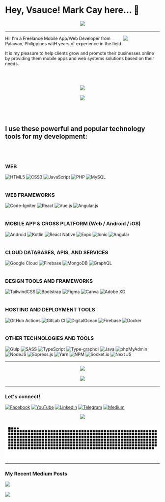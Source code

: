 # Hey, Vsauce! Mark Cay here... 🧐 

<p align="center">
  <a href="https://markcay.github.io/2023-GOALS">
    <img height="50" src="https://img.shields.io/badge/Check out my 2023 Goals-3461FF.svg?style=for-the-badge&logo=googlefit&logoColor=white" />
  </a>
</p>

---

<img align="right" src="https://yt3.ggpht.com/ytc/AMLnZu8QeR_gsP0RzdCIQyQlQTe58PlD4UKzOpIVd2QC6g=s900-c-k-c0x00ffffff-no-rj" width="120" />

Hi! I'm a Freelance Mobile App/Web Developer from Palawan, Philippines witH years of experience in the field.

It is my pleasure to help clients grow and promote their businesses online by providing them mobile apps and web systems solutions based on their needs.

<br /><br />

<p align="center">
  <a href="https://markcay.dev/">
    <img height="50" src="https://img.shields.io/badge/Visit my portfolio-F2802A.svg?style=for-the-badge&logo=hotjar&logoColor=white" />
  </a>
</p>

<p align="center">
  <a href="https://docs.google.com/forms/d/e/1FAIpQLSeS1cf9mU02uROnvBGuXm3yGBrZAO5B1TgCIE_-Esk2T8OlAg/viewform">
    <img height="50" src="https://img.shields.io/badge/Hire me for a project-EA5D63.svg?style=for-the-badge&logo=dependabot&logoColor=white" />
  </a>
</p>

<br /><br />


## I use these powerful and popular technology tools for my development:
<br /><br />
### WEB

![HTML5](https://img.shields.io/badge/html5-%23E34F26.svg?style=for-the-badge&logo=html5&logoColor=white)
![CSS3](https://img.shields.io/badge/css3-%231572B6.svg?style=for-the-badge&logo=css3&logoColor=white)
![JavaScript](https://img.shields.io/badge/javascript-%23323330.svg?style=for-the-badge&logo=javascript&logoColor=%23F7DF1E)
![PHP](https://img.shields.io/badge/php-%23777BB4.svg?style=for-the-badge&logo=php&logoColor=white)
![MySQL](https://img.shields.io/badge/mysql-%2300f.svg?style=for-the-badge&logo=mysql&logoColor=white)
<br /><br />
### WEB FRAMEWORKS

![Code-Igniter](https://img.shields.io/badge/CodeIgniter-%23EF4223.svg?style=for-the-badge&logo=codeIgniter&logoColor=white)
![React](https://img.shields.io/badge/react-%2320232a.svg?style=for-the-badge&logo=react&logoColor=%2361DAFB)
![Vue.js](https://img.shields.io/badge/vuejs-%2335495e.svg?style=for-the-badge&logo=vuedotjs&logoColor=%234FC08D)
![Angular.js](https://img.shields.io/badge/angular.js-%23E23237.svg?style=for-the-badge&logo=angularjs&logoColor=white)
<br /><br />
### MOBILE APP & CROSS PLATFORM (Web / Android / iOS)

![Android](https://img.shields.io/badge/Android-3DDC84?style=for-the-badge&logo=android&logoColor=white)
![Kotlin](https://img.shields.io/badge/kotlin-%237F52FF.svg?style=for-the-badge&logo=kotlin&logoColor=white)
![React Native](https://img.shields.io/badge/react_native-%2320232a.svg?style=for-the-badge&logo=react&logoColor=%2361DAFB)
![Expo](https://img.shields.io/badge/expo-1C1E24?style=for-the-badge&logo=expo&logoColor=#D04A37)
![Ionic](https://img.shields.io/badge/Ionic-%233880FF.svg?style=for-the-badge&logo=Ionic&logoColor=white)
![Angular](https://img.shields.io/badge/angular-%23DD0031.svg?style=for-the-badge&logo=angular&logoColor=white)
<br /><br />
### CLOUD DATABASES, APIS, AND SERVICES

![Google Cloud](https://img.shields.io/badge/GoogleCloud-4285F4.svg?style=for-the-badge&logo=google-cloud&logoColor=white)
![Firebase](https://img.shields.io/badge/Firebase-FFA611?style=for-the-badge&logo=Firebase&logoColor=white)
![MongoDB](https://img.shields.io/badge/MongoDB-%234ea94b.svg?style=for-the-badge&logo=mongodb&logoColor=white)
![GraphQL](https://img.shields.io/badge/-GraphQL-E10098?style=for-the-badge&logo=graphql&logoColor=white)
<br /><br />
### DESIGN TOOLS AND FRAMEWORKS

![TailwindCSS](https://img.shields.io/badge/tailwindcss-%2338B2AC.svg?style=for-the-badge&logo=tailwind-css&logoColor=white)
![Bootstrap](https://img.shields.io/badge/bootstrap-%23563D7C.svg?style=for-the-badge&logo=bootstrap&logoColor=white)
![Figma](https://img.shields.io/badge/figma-%23F24E1E.svg?style=for-the-badge&logo=figma&logoColor=white)
![Canva](https://img.shields.io/badge/Canva-%2300C4CC.svg?style=for-the-badge&logo=Canva&logoColor=white)
![Adobe XD](https://img.shields.io/badge/Adobe%20XD-470137?style=for-the-badge&logo=Adobe%20XD&logoColor=#FF61F6)
<br /><br />
### HOSTING AND DEPLOYMENT TOOLS

![GitHub Actions](https://img.shields.io/badge/github%20actions-%232671E5.svg?style=for-the-badge&logo=githubactions&logoColor=white)
![GitLab CI](https://img.shields.io/badge/gitlab%20ci-%23181717.svg?style=for-the-badge&logo=gitlab&logoColor=white)
![DigitalOcean](https://img.shields.io/badge/DigitalOcean-%230167ff.svg?style=for-the-badge&logo=digitalOcean&logoColor=white)
![Firebase](https://img.shields.io/badge/Firebase_Hosting-039BE5?style=for-the-badge&logo=Firebase&logoColor=white)
![Docker](https://img.shields.io/badge/docker-%230db7ed.svg?style=for-the-badge&logo=docker&logoColor=white)
<br /><br />
### OTHER TECHNOLOGIES AND TOOLS

![Gulp](https://img.shields.io/badge/GULP-%23CF4647.svg?style=for-the-badge&logo=gulp&logoColor=white)
![SASS](https://img.shields.io/badge/SASS-hotpink.svg?style=for-the-badge&logo=SASS&logoColor=white)
![TypeScript](https://img.shields.io/badge/typescript-%23007ACC.svg?style=for-the-badge&logo=typescript&logoColor=white)
![Type-graphql](https://img.shields.io/badge/-TypeGraphQL-%23C04392?style=for-the-badge)
![Java](https://img.shields.io/badge/java-%23ED8B00.svg?style=for-the-badge&logo=java&logoColor=white)
![phpMyAdmin](https://img.shields.io/badge/phpMyAdmin-6C78AF.svg?style=for-the-badge&logo=phpMyAdmin&logoColor=white)
![NodeJS](https://img.shields.io/badge/node.js-6DA55F?style=for-the-badge&logo=node.js&logoColor=white)
![Express.js](https://img.shields.io/badge/express.js-%23404d59.svg?style=for-the-badge&logo=express&logoColor=%2361DAFB)
![Yarn](https://img.shields.io/badge/yarn-%232C8EBB.svg?style=for-the-badge&logo=yarn&logoColor=white)
![NPM](https://img.shields.io/badge/NPM-CC3534.svg?style=for-the-badge&logo=npm&logoColor=white)
![Socket.io](https://img.shields.io/badge/Socket.io-010101?style=for-the-badge&logo=socket.io&logoColor=white)
![Next JS](https://img.shields.io/badge/Next-black?style=for-the-badge&logo=next.js&logoColor=white)

---
  
<p align="center">
    <img src='https://github-readme-stats.vercel.app/api?username=markcay&&show_icons=true&title_color=ffffff&icon_color=DD762D&text_color=EA5D63&bg_color=1D1E3C&include_all_commits=true&count_private=true' />
</p>

<p align="center">
    <img src='https://streak-stats.demolab.com/?user=markcay' />
</p>

---

### Let's connect!

<a href="https://facebook.com/Gabrielle.Cay" target="_blank">![Facebook](https://img.shields.io/badge/Facebook-%231877F2.svg?style=for-the-badge&logo=Facebook&logoColor=white)</a>
<a href="https://youtube.com/MarkCay" target="_blank">![YouTube](https://img.shields.io/badge/YouTube-%23FF0000.svg?style=for-the-badge&logo=YouTube&logoColor=white)</a>
<a href="https://linkedin.com/in/markcay" target="_blank">![LinkedIn](https://img.shields.io/badge/linkedin-%230077B5.svg?style=for-the-badge&logo=linkedin&logoColor=white)</a>
<a href="https://t.me/markcay" target="_blank">![Telegram](https://img.shields.io/badge/Telegram-2CA5E0?style=for-the-badge&logo=telegram&logoColor=white)</a>
<a href="https://fullystuckdev.medium.com">![Medium](https://img.shields.io/badge/Medium-12100E?style=for-the-badge&logo=medium&logoColor=white)</a>

<p align="center">

<img src="https://img.shields.io/github/followers/markcay?style=social" />
<!-- <img src="https://img.shields.io/youtube/channel/views/UCyH15t-2SU6qvCB1xIYU4EA?style=social" />
<img src="https://img.shields.io/youtube/channel/subscribers/UCyH15t-2SU6qvCB1xIYU4EA?style=social" /> -->

![GitHub Contribution Grid Snake](https://github.com/markcay/markcay/blob/output/github-contribution-grid-snake.svg)
</p>

---

### My Recent Medium Posts
 
<a href="https://github-readme-medium-recent-article.vercel.app/medium/@fullystuckdev/0"><img src="https://github-readme-medium-recent-article.vercel.app/medium/@fullystuckdev/0" /></a>
 
<a href="https://github-readme-medium-recent-article.vercel.app/medium/@fullystuckdev/1"><img src="https://github-readme-medium-recent-article.vercel.app/medium/@fullystuckdev/1" /></a>
